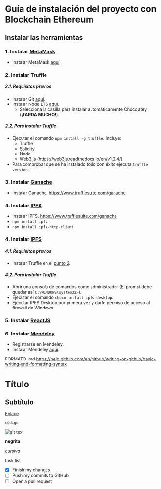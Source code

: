 # Guía de instalación del proyecto con Blockchain Ethereum

## Instalar las herramientas
 
### 1. Instalar [MetaMask](https://metamask.io/)
 - Instalar MetaMask [aquí](https://chrome.google.com/webstore/detail/metamask/nkbihfbeogaeaoehlefnkodbefgpgknn?hl=es).

### 2. Instalar [Truffle](https://www.trufflesuite.com/)

##### 2.1. Requisitos previos
 - Instalar Git [aquí](https://git-scm.com/downloads).
 - Instalar Node LTS [aquí](https://nodejs.org/en/). 
   - Selecciona la casilla para instalar automáticamente Chocolatey (**¡TARDA MUCHO!**).
   
##### 2.2. Para instalar Truffle
 - Ejecutar el comando `npm install -g truffle`. Incluye:
   - Truffle
   - Solidity
   - Node
   - Web3.js (https://web3js.readthedocs.io/en/v1.2.4/)
 - Para comprobar que se ha instalado todo con éxito ejecuta `truffle version`.

### 3. Instalar [Ganache](https://www.trufflesuite.com/ganache)
 - Instalar Ganache. https://www.trufflesuite.com/ganache

### 4. Instalar [IPFS](https://ipfs.io/)

 - Instalar IPFS. https://www.trufflesuite.com/ganache
 - `npm install ipfs`
 - `npm install ipfs-http-client`





### 4. Instalar [IPFS](https://ipfs.io/)

##### 4.1. Requisitos previos
 - Instalar Truffle en el [punto 2](https://github.com/Morteux/trabajossi/blob/master/README.md#2-instalar-truffle).
 
##### 4.2. Para instalar Truffle
 - Abrir una consola de comandos como administrador (El prompt debe quedar así `C:\WINDOWS\system32>`).
 - Ejecutar el comando `choco install ipfs-desktop`.
 - Ejecutar IPFS Desktop por primera vez y darle permiso de acceso al firewall de Windows.

### 5. Instalar [ReactJS](https://es.reactjs.org/)

### 6. Instalar [Mendeley](https://www.mendeley.com/)
 - Registrarse en Mendeley.
 - Instalar Mendeley [aquí](https://www.mendeley.com/download-desktop/).









FORMATO .md https://help.github.com/en/github/writing-on-github/basic-writing-and-formatting-syntax
# Título
## Subtítulo

[Enlace](https://pages.github.com/)

`código`

![alt text](url.png)

**negrita**

*cursiva*

task list
- [x] Finish my changes
- [ ] Push my commits to GitHub
- [ ] Open a pull request
